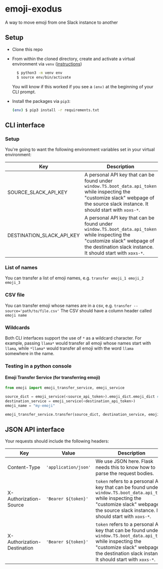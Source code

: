 # emoji-exodus

A way to move emoji from one Slack instance to another

## Setup

- Clone this repo

- From within the cloned directory, create and activate a virtual environment via `venv` ([instructions](https://packaging.python.org/guides/installing-using-pip-and-virtual-environments/))

  ```sh
    $ python3 -m venv env
    $ source env/bin/activate
  ```
  You will know if this worked if you see a `(env)` at the beginning of your CLI prompt.

- Install the packages via `pip3`:

  ```sh
  (env) $ pip3 install -r requirements.txt
  ```

## CLI interface

### Setup

You're going to want the following environment variables set in your virtual environment:

  | Key  | Description |
  | ------------- | ------------- |
  | SOURCE_SLACK_API_KEY  | A personal API key that can be found under `window.TS.boot_data.api_token` while inspecting the "customize slack" webpage of the source slack instance.  It should start with `xoxs-*`. |
  | DESTINATION_SLACK_API_KEY  | A personal API key that can be found under `window.TS.boot_data.api_token` while inspecting the "customize slack" webpage of the destination slack instance.  It should start with `xoxs-*`. |

### List of names
You can transfer a list of emoji names, e.g. `transfer emoji_1 emoji_2 emoji_3`

### CSV file
You can transfer emoji whose names are in a csv, e.g. `transfer --source='path/to/file.csv'`
The CSV should have a column header called `emoji name`

### Wildcards
Both CLI interfaces support the use of `*` as a wildcard character. For example,
passing `llama*` would transfer all emoji whose names start with `llama`, while `*llama*` would
transfer all emoji with the word `llama` somewhere in the name.



### Testing in a python console

#### Emoji Transfer Service (for transferring emoji)

```python
from emoji import emoji_transfer_service, emoji_service

source_dict = emoji_service(<source_api_token>).emoji_dict.emoji_dict # don't ask.
destination_service = emoji_service(<destination_api_token>)
emoji_name = "my-emoji"

emoji_transfer_service.transfer(source_dict, destination_service, emoji_name)
```

## JSON API interface

Your requests should include the following headers:

  | Key  | Value | Description |
  | ------------- | ------------- | -------------- |
  | Content-Type | `'application/json'` | We use JSON here.  Flask needs this to know how to parse the request bodies. |
  | X-Authorization-Source | `'Bearer ${token}'` | `token` refers to a personal API key that can be found under `window.TS.boot_data.api_token` while inspecting the "customize slack" webpage of the source slack instance.  It should start with `xoxs-*`. |
  | X-Authorization-Destination  | `'Bearer ${token}'` | `token` refers to a personal API key that can be found under `window.TS.boot_data.api_token` while inspecting the "customize slack" webpage of the destination slack instance.  It should start with `xoxs-*`. |
